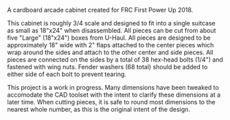 A cardboard arcade cabinet created for FRC First Power Up 2018.

This cabinet is roughly 3/4 scale and designed to fit into a single suitcase as small as 18"x24" when disassembled. All pieces can be cut from about five "Large" (18"x24") boxes from U-Haul. All pieces are designed to be approximately 18" wide with 2" flaps attached to the center pieces which wrap around the sides and attach to the other center and side pieces. All pieces are connected on the sides by a total of 38 hex-head bolts (1/4") and fastened with wing nuts. Fender washers (68 total) should be added to either side of each bolt to prevent tearing.

This project is a work in progress. Many dimensions have been tweaked to accomodate the CAD toolset with the intent to clarify these dimensions at a later time. When cutting pieces, it is safe to round most dimensions to the nearest whole number, as this is the original intent of the design.